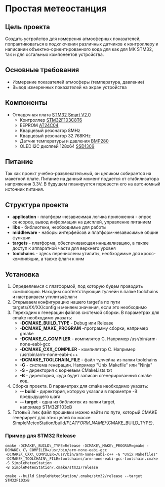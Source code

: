 # Простая метеостанция

## Цель проекта

Создать устройство для измерения атмосферных показателей, попрактиковаться в подключении различных датчиков к 
контроллеру и написании объектно-ориентированного кода для как для МК STM32, так и для остальных компонентов устройства.

## Основные требования

- Измерение показателей атмосферы (температура, давление)
- Вывод измеренных показателей на экран устройства

## Компоненты

- Отладочная плата [STM32 Smart V2.0](https://stm32-base.org/boards/STM32F103C8T6-STM32-Smart-V2.0.html#Power-LED)
  - Контроллер [STM32F103C8T6](https://www.st.com/resource/en/datasheet/stm32f103c8.pdf)
  - EEPROM [AT24C04](https://ww1.microchip.com/downloads/en/devicedoc/doc0180.pdf)
  - Кварцевый резонатор 8MHz
  - Кварцевый резонатор 32.768KHz
  - Датчик температуры и давления 
    [BMP280](https://www.bosch-sensortec.com/media/boschsensortec/downloads/datasheets/bst-bmp280-ds001.pdf)
  - OLED I2C дисплей 128x64 
    [SSD1306](https://cdn-shop.adafruit.com/datasheets/SSD1306.pdf)

## Питание

Так как проект учебно-развлекательный, он целиком собирается на макетной плате. Питание на данный момент подается от 
стабилизатора напряжения 3.3V. В будущем планируется перевести его на автономный источник питания.

## Структура проекта

- **application** - платформ-независимая логика приложения - опрос сенсоров, вывод информации на дисплей, управление питанием 
- **libs** - библиотеки, необходимые для работы
- **middleware** - наборы интерфейсов и платформ-независимые общие функции
- **targets** - платформа, обеспечивающая инициализацию, а также доступ к аппаратной части для верхнего уровня
- **toolchains** - здесь перечислены утилиты, необходимые для кросс-компиляции, а также флаги к ним

## Установка

1.  Определяемся с платформой, под которую будем проводить компиляцию. Находим соответствующий тулчейн в папке 
toolchains и настраиваем утилиты/флаги
2.  Открываем конфигурацию нашего target'а по пути targets/XX/XX/config и меняем значения, если это необходимо
3.  Переходим к генерации файлов системой сборки. В параметрах для cmake необходимо указать:
    - **-DCMAKE\_BUILD\_TYPE** - Debug или Release
    - **-DCMAKE\_MAKE\_PROGRAM** -программу сборки, например gmake
    - **-DCMAKE\_C\_COMPILER** - компилятор C. Например /usr/bin/arm-none-eabi-gcc
    - **-DCMAKE\_CXX\_COMPILER** - компилятор C. Например /usr/bin/arm-none-eabi-c++
    - **-DCMAKE\_TOOLCHAIN\_FILE** - файл тулчейна из папки toolchains
    - **-G** - система генерации. Например "Unix Makefile" или "Ninja"
    - **-S** - директория с корневым CMakeLists.txt
    - **-B** - директория, куда будет записан сгенерированный cmake код.
4.  Сборка проекта. В параметрах для cmake необходимо указать:
    - **\-\- build** - директория, которую указали в параметре -B предыдущего шага
    - **\-\- target** - одна из библиотек из папки target, например STM32F103xB
5.  Готовый .hex файл прошивки можно найти по пути, который CMAKE генерирует для этих целей 
по маске SimpleMeteoStation/build/${PLATFORM\_NAME}/${CMAKE\_BUILD_TYPE}. 

### Пример для STM32 Release ###

```
cmake -DCMAKE\_BUILD\_TYPE=Release -DCMAKE\_MAKE\_PROGRAM=gmake -DCMAKE\_C\_COMPILER=/usr/bin/arm-none-eabi-gcc 
-DCMAKE\_CXX\_COMPILER=/usr/bin/arm-none-eabi-c++ -G "Unix Makefiles" 
-DCMAKE\_TOOLCHAIN\_FILE=toolchains/arm-none-eabi-gcc-toolchain.cmake -S SimpleMeteoStation 
-B SimpleMeteoStation/.cmake/stm32/release

cmake --build SimpleMeteoStation/.cmake/stm32/release --target STM32F103xB
```